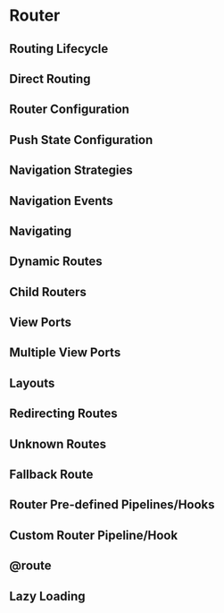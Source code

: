 # Router

## Routing Lifecycle

## Direct Routing

## Router Configuration

## Push State Configuration

## Navigation Strategies

## Navigation Events

## Navigating

## Dynamic Routes

## Child Routers

## View Ports

## Multiple View Ports

## Layouts

## Redirecting Routes

## Unknown Routes

## Fallback Route

## Router Pre-defined Pipelines/Hooks

## Custom Router Pipeline/Hook

## @route

## Lazy Loading